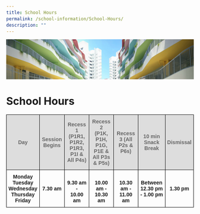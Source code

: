 ```yaml
---
title: School Hours
permalink: /school-information/School-Hours/
description: ""
---
```

![](/images/SchoolInformation.jpg)


School Hours
============

<style type="text/css">
.tg  {border-collapse:collapse;border-spacing:0;}
.tg td{border-color:black;border-style:solid;border-width:1px;font-family:Arial, sans-serif;font-size:14px;
  overflow:hidden;padding:10px 5px;word-break:normal;}
.tg th{border-color:black;border-style:solid;border-width:1px;font-family:Arial, sans-serif;font-size:14px;
  font-weight:normal;overflow:hidden;padding:10px 5px;word-break:normal;}
.tg .tg-feqv{background-color:#DDD;color:#666;font-weight:bold;text-align:center;vertical-align:middle}
.tg .tg-amwm{font-weight:bold;text-align:center;vertical-align:top}
</style>
<table class="tg">
<thead>
  <tr>
    <th class="tg-feqv"><span style="color:#666;background-color:#DDD">Day</span><br></th>
    <th class="tg-feqv"><span style="color:#666;background-color:#DDD">Session Begins</span><br></th>
    <th class="tg-feqv"><span style="color:#666;background-color:#DDD">Recess 1</span><br><span style="color:#666;background-color:#DDD">(P1R1, P1R2, P1R3, P1I &amp;</span><br><span style="color:#666;background-color:#DDD">All P4s)</span><br></th>
    <th class="tg-feqv"><span style="color:#666;background-color:#DDD">Recess 2</span><br><span style="color:#666;background-color:#DDD">(P1K, P1H, P1G, P1E &amp;</span><br><span style="color:#666;background-color:#DDD">All P3s &amp; P5s)</span><br></th>
    <th class="tg-feqv"><span style="color:#666;background-color:#DDD">Recess 3 (All P2s &amp; P6s)</span></th>
    <th class="tg-feqv"><span style="color:#666;background-color:#DDD">10 min Snack Break</span><br></th>
    <th class="tg-feqv"><span style="color:#666;background-color:#DDD">Dismissal</span><br></th>
  </tr>
</thead>
<tbody>
  <tr>
    <td class="tg-amwm">Monday<br>Tuesday<br>Wednesday<br>Thursday<br>Friday</td>
    <td class="tg-amwm"><br><br>7.30 am</td>
    <td class="tg-amwm"><br>9.30 am -<br>10.00 am</td>
    <td class="tg-amwm"><br>10.00 am -<br>10.30 am</td>
    <td class="tg-amwm"><br>10.30 am -<br>11.00 am</td>
    <td class="tg-amwm"><br>Between<br>12.30 pm - 1.00 pm</td>
    <td class="tg-amwm"><br><br>1.30 pm</td>
  </tr>
</tbody>
</table>
